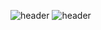 ![header](https://capsule-render.vercel.app/api?type=waving&color=#ffffff&height=150&section=header&text=yorirun&fontColor=000000&fontSize=70&animation=blink)
![header](https://capsule-render.vercel.app/api?type=waving)
<!--
**yorirun/yorirun** is a ✨ _special_ ✨ repository because its `README.md` (this file) appears on your GitHub profile.
